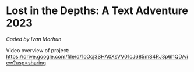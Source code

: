 # Lost in the Depths: A Text Adventure 2023

<em>Coded by Ivan Morhun</em>

Video overview of project:
https://drive.google.com/file/d/1cOcj3SHA0XsVV01cJ685mS4RJ3p6l1QD/view?usp=sharing
